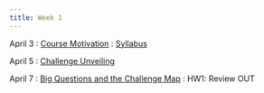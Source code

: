 ```yaml
---
title: Week 1 
---
```


April 3
: [Course Motivation](https://docs.google.com/presentation/d/1Z6-ZJw75JYxD9e9nQfWu9UOrSyQJk3VcIZ8ye-Aci_U/edit?usp=sharing)
  : [Syllabus](../../about)


April 5
: [Challenge Unveiling](https://docs.google.com/presentation/d/1louUiPaPELzQpfw4Ele5Us4NvrtWF7QFtnxTrpJJzvI/edit?usp=sharing)


April 7
: [Big Questions and the Challenge Map](#)
  : HW1: Review OUT